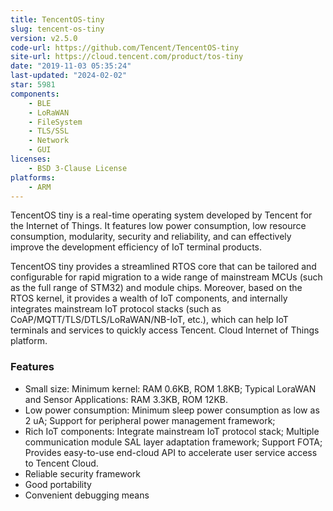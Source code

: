 ```yaml
---
title: TencentOS-tiny
slug: tencent-os-tiny
version: v2.5.0
code-url: https://github.com/Tencent/TencentOS-tiny
site-url: https://cloud.tencent.com/product/tos-tiny
date: "2019-11-03 05:35:24"
last-updated: "2024-02-02"
star: 5981
components:
    - BLE
    - LoRaWAN
    - FileSystem
    - TLS/SSL
    - Network
    - GUI
licenses:
    - BSD 3-Clause License
platforms:
    - ARM
---
```

TencentOS tiny is a real-time operating system developed by Tencent for the Internet of Things. It features low power consumption, low resource consumption, modularity, security and reliability, and can effectively improve the development efficiency of IoT terminal products. 

<!--more-->

TencentOS tiny provides a streamlined RTOS core that can be tailored and configurable for rapid migration to a wide range of mainstream MCUs (such as the full range of STM32) and module chips. Moreover, based on the RTOS kernel, it provides a wealth of IoT components, and internally integrates mainstream IoT protocol stacks (such as CoAP/MQTT/TLS/DTLS/LoRaWAN/NB-IoT, etc.), which can help IoT terminals and services to quickly access Tencent. Cloud Internet of Things platform.


### Features

- Small size: Minimum kernel: RAM 0.6KB, ROM 1.8KB; Typical LoraWAN and Sensor Applications: RAM 3.3KB, ROM 12KB.
- Low power consumption: Minimum sleep power consumption as low as 2 uA; Support for peripheral power management framework;
- Rich IoT components: Integrate mainstream IoT protocol stack; Multiple communication module SAL layer adaptation framework; Support FOTA; Provides easy-to-use end-cloud API to accelerate user service access to Tencent Cloud.
- Reliable security framework
- Good portability
- Convenient debugging means

<!--github-projects-->

